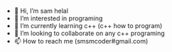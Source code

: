 - 👋 Hi, I’m sam helal
- 👀 I’m interested in programing
- 🌱 I’m currently learning c++ (c++ how to program)
- 💞️ I’m looking to collaborate on any c++ programing
- 📫 How to reach me (smsmcoder#gmail.com)

<!---
samhelal/samhelal is a ✨ special ✨ repository because its `README.md` (this file) appears on your GitHub profile.
You can click the Preview link to take a look at your changes.
--->
